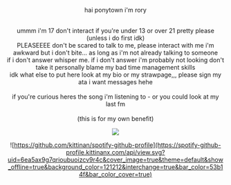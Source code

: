  <div align="center"/>

   hai ponytown i'm rory
   
   </br> ummm i'm 17 don't interact if you're under 13 or over 21 pretty please (unless i do first idk)
   </br> PLEASEEEE don't be scared to talk to me, please interact with me i'm awkward but i don't bite... as long as i'm not already talking to someone
   </br> if i don't answer whisper me. if i don't answer i'm probably not looking don't take it personally blame my bad time management skills
   </br> idk what else to put here look at my bio or my strawpage,,, please sign my ata i want messages hehe
   </br>
   </br> if you're curious heres the song i'm listening to - or you could look at my last fm
   </br>
   </br> (this is for my own benefit)

   ![](https://komarev.com/ghpvc/?username=rawryyyy&color=876aad)
   
![https://github.com/kittinan/spotify-github-profile](https://spotify-github-profile.kittinanx.com/api/view.svg?uid=6ea5ax9g7qrioubuoizcv9r4c&cover_image=true&theme=default&show_offline=true&background_color=121212&interchange=true&bar_color=53b14f&bar_color_cover=true)
